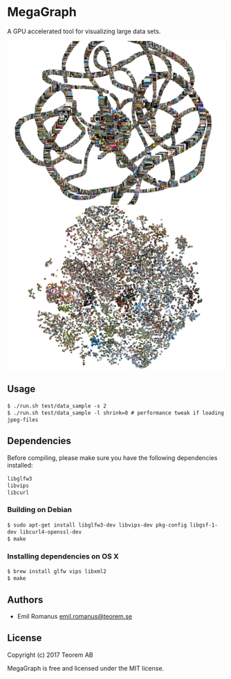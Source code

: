 # MegaGraph

A GPU accelerated tool for visualizing large data sets.

![10000 images](/screenshot.jpg?raw=true "10 000 images rendered in real time on a cheap laptop")
![10000 images](/screenshot2.jpg?raw=true "10 000 images rendered in real time on a cheap laptop")

## Usage

```
$ ./run.sh test/data_sample -s 2
$ ./run.sh test/data_sample -l shrink=8 # performance tweak if loading jpeg-files
```

## Dependencies

Before compiling, please make sure you have the following dependencies installed:

```
libglfw3
libvips
libcurl
```

### Building on Debian

```
$ sudo apt-get install libglfw3-dev libvips-dev pkg-config libgsf-1-dev libcurl4-openssl-dev
$ make
```


### Installing dependencies on OS X

```
$ brew install glfw vips libxml2
$ make
```

## Authors

* Emil Romanus <emil.romanus@teorem.se>


## License

Copyright (c) 2017 Teorem AB

MegaGraph is free and licensed under the MIT license.
